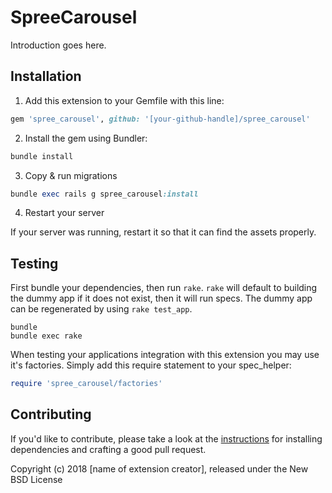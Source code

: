 SpreeCarousel
=============

Introduction goes here.

## Installation

1. Add this extension to your Gemfile with this line:
  ```ruby
  gem 'spree_carousel', github: '[your-github-handle]/spree_carousel'
  ```

2. Install the gem using Bundler:
  ```ruby
  bundle install
  ```

3. Copy & run migrations
  ```ruby
  bundle exec rails g spree_carousel:install
  ```

4. Restart your server

  If your server was running, restart it so that it can find the assets properly.

## Testing

First bundle your dependencies, then run `rake`. `rake` will default to building the dummy app if it does not exist, then it will run specs. The dummy app can be regenerated by using `rake test_app`.

```shell
bundle
bundle exec rake
```

When testing your applications integration with this extension you may use it's factories.
Simply add this require statement to your spec_helper:

```ruby
require 'spree_carousel/factories'
```


## Contributing

If you'd like to contribute, please take a look at the
[instructions](CONTRIBUTING.md) for installing dependencies and crafting a good
pull request.

Copyright (c) 2018 [name of extension creator], released under the New BSD License
